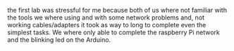 the first lab was stressful for me because both of us where not familiar with the tools we where using and with some network problems and, not working cables/adapters it took as way to long to complete even the simplest tasks. We where only able to complete the raspberry Pi network and the blinking led on the Arduino.

